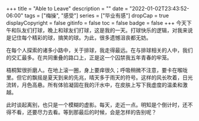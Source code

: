 +++
title = "Able to Leave"
description = ""
date = "2022-01-02T23:43:52-06:00"
tags = ["梅操", "感受"]
series = ["毕业有感"]
dropCap = true
displayCopyright = false
gitinfo = false
toc = false
badge = false
+++
今天下午和队友们打球，晚上和球友们打球，这是我的一天。打球快乐的逻辑，对我来说是记住每个精彩的球，搞笑的球。为此，很多遗憾沮丧都无妨。

在每个人探索的诸多小路中，关于排球，我走得最远。在与排球相关的人中，我们的交汇最多。在共同重叠的路口上，正是这一个囚禁我五年青春的牢笼。

梧桐絮很折磨人。在地上滚一圈，身上要痒很久；呼吸稍微不注意，要卡在喉咙里。但它的飘摇是夏天到来的先兆，晴天多于雨天的符号。这样的风长吹着，日光流转，月色高悬。所有体验凝固在我的汗水中，在皮肤上写下我虚度的温柔和激越。

此时谈起离别，也只是一个模糊的虚影。每天，走近一点。明知是个倒计时，还不得不看，还要尽力去看。等到那最后的时候，会是怎样的告别呢？